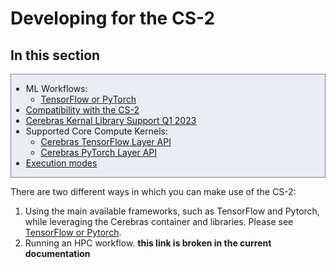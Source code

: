 # Developing for the CS-2

## In this section
<div style="background-color:#eaedf5; border:thin solid gray; margin:7 px;">
<ul style="list=style-type:none;">
  <li>ML Workflows: 
    <ul  style="list=style-type:none;">
      <li><a href="https://www.psc.edu/resources/neocortex/docs/developing-for-cs/#tensorflow-or-pytorch">TensorFlow or PyTorch</a></li>
    </ul>
<li><a href="https://www.psc.edu/resources/neocortex/docs/developing-for-cs/(#compatibility-with-the-cs-2">Compatibility with the CS-2</a></li>
<li><a href="https://www.psc.edu/resources/neocortex/docs/developing-for-cs/#cerebras-kernel-library-support-q123">Cerebras Kernal Library Support Q1 2023</a></li>
<li>Supported Core Compute Kernels:
  <ul>
   <li><a href="https://www.psc.edu/resources/neocortex/docs/developing-for-cs/#cerebras-tensorflow-layer-api">Cerebras TensorFlow Layer API</a></li>
   <li><a href="https://www.psc.edu/resources/neocortex/docs/developing-for-cs/#cerebras-pytorch-layer-api">Cerebras PyTorch Layer API</a></li>
  </ul>
  </li>
<li><a href="https://www.psc.edu/resources/neocortex/docs/developing-for-cs/#execution-modes">Execution modes</a></li>
</ul>
</div>
        
There are two different ways in which you can  make use of the CS-2:  
1. Using the main available frameworks, such as TensorFlow and Pytorch, while leveraging the Cerebras container and libraries. Please see [TensorFlow or Pytorch](https://www.psc.edu/resources/neocortex/docs/developing-for-cs/#tensorflow-or-pytorch).
2. Running an HPC workflow.  **this link is broken in the current documentation**
  
